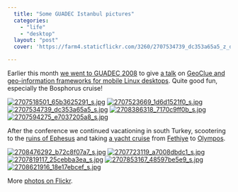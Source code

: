 ```yaml
---
  title: "Some GUADEC Istanbul pictures"
  categories: 
    - "life"
    - "desktop"
  layout: "post"
  cover: 'https://farm4.staticflickr.com/3260/2707534739_dc353a65a5_z_d.jpg'

---
```

<p>
Earlier this month <a href="http://bergie.iki.fi/blog/notes_from_guadec_istanbul/">we went to GUADEC 2008</a> to give <a href="http://guadec.expectnation.com/guadec08/public/schedule/detail/32">a talk</a> on <a href="http://www.slideshare.net/bergie/geoclue-and-gypsy">GeoClue and geo-information frameworks for mobile Linux desktops</a>. Quite good fun, especially the Bosphorus cruise!
</p><p>
<a href="http://flickr.com/photos/bergie/2707518501/in/set-72157606406011464/"><img src="http://farm4.static.flickr.com/3087/2707518501_65b3625291_s.jpg" alt="2707518501_65b3625291_s.jpg" /></a> <a href="http://flickr.com/photos/bergie/2707523669/in/set-72157606406011464/"><img src="http://farm4.static.flickr.com/3164/2707523669_1d6d1521f0_s.jpg" alt="2707523669_1d6d1521f0_s.jpg" /></a> <a href="http://flickr.com/photos/bergie/2707534739/in/set-72157606406011464/"><img src="http://farm4.static.flickr.com/3260/2707534739_dc353a65a5_s.jpg" alt="2707534739_dc353a65a5_s.jpg" /></a> <a href="http://flickr.com/photos/bergie/2708386318/in/set-72157606406011464/"><img src="http://farm4.static.flickr.com/3002/2708386318_7170c9ff0b_s.jpg" alt="2708386318_7170c9ff0b_s.jpg" /></a> <a href="http://flickr.com/photos/bergie/2707594275/in/set-72157606406011464/"><img src="http://farm4.static.flickr.com/3093/2707594275_e7037205a8_s.jpg" alt="2707594275_e7037205a8_s.jpg" /></a>
</p><p>
After the conference we continued vacationing in south Turkey, scootering to the <a href="http://en.wikipedia.org/wiki/Ephesus">ruins of Ephesus</a> and taking <a href="http://www.bluecruisesturkey.com/">a yacht cruise</a> from <a href="http://en.wikipedia.org/wiki/Fethiye">Fethiye</a> to <a href="http://en.wikipedia.org/wiki/Olympos">Olympos</a>.
</p><p>
<a href="http://flickr.com/photos/bergie/2708476292/in/set-72157606406011464/"><img src="http://farm4.static.flickr.com/3061/2708476292_b72c8f07a7_s.jpg" alt="2708476292_b72c8f07a7_s.jpg" /></a> <a href="http://flickr.com/photos/bergie/2707723119/in/set-72157606406011464/"><img src="http://farm4.static.flickr.com/3122/2707723119_a7008dbdc1_s.jpg" alt="2707723119_a7008dbdc1_s.jpg" /></a> <a href="http://flickr.com/photos/bergie/2707819117/in/set-72157606406011464/"><img src="http://farm4.static.flickr.com/3100/2707819117_25cebba3ea_s.jpg" alt="2707819117_25cebba3ea_s.jpg" /></a> <a href="http://flickr.com/photos/bergie/2707853167/in/set-72157606406011464/"><img src="http://farm4.static.flickr.com/3232/2707853167_48597be5e9_s.jpg" alt="2707853167_48597be5e9_s.jpg" /></a> <a href="http://flickr.com/photos/bergie/2708621916/in/set-72157606406011464/"><img src="http://farm4.static.flickr.com/3098/2708621916_18e17ebcef_s.jpg" alt="2708621916_18e17ebcef_s.jpg" /></a>
</p><p>
More <a href="http://flickr.com/photos/bergie/sets/72157606406011464/">photos on Flickr</a>.
</p>
